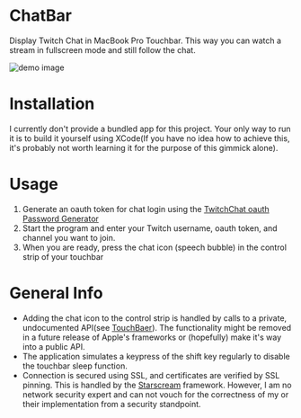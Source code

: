 # ChatBar
Display Twitch Chat in MacBook Pro Touchbar. This way you can watch a stream in fullscreen mode and still follow the chat.

![demo image](https://github.com/vanHavel/ChatBar/blob/master/demo_image.jpg)

# Installation
I currently don't provide a bundled app for this project. Your only way to run it is to build it yourself using XCode(If you have no idea how to achieve this, it's probably not worth learning it for the purpose of this gimmick alone).

# Usage
1. Generate an oauth token for chat login using the [TwitchChat oauth Password Generator](https://twitchapps.com/tmi/)
2. Start the program and enter your Twitch username, oauth token, and channel you want to join.
3. When you are ready, press the chat icon (speech bubble) in the control strip of your touchbar

# General Info
- Adding the chat icon to the control strip is handled by calls to a private, undocumented API(see [TouchBaer](https://github.com/a2/touch-baer)). The functionality might be removed in a future release of Apple's frameworks or (hopefully) make it's way into a public API.
- The application simulates a keypress of the shift key regularly to disable the touchbar sleep function.
- Connection is secured using SSL, and certificates are verified by SSL pinning. This is handled by the [Starscream](https://github.com/daltoniam/Starscream) framework. However, I am no network security expert and can not vouch for the correctness of my or their implementation from a security standpoint.

